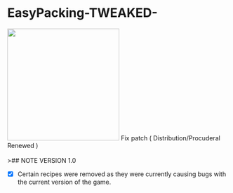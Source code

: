 # EasyPacking-TWEAKED-
<img src="https://github.com/JhonArroyo/EasyPacking-TWEAKED-/blob/main/poster.png?raw=true" width="255" height="255" />
Fix patch ( Distribution/Procuderal Renewed )
</br>
</br>
>## NOTE VERSION 1.0

 - [x] Certain recipes were removed as they were currently causing bugs
       with    the current version of the game.
